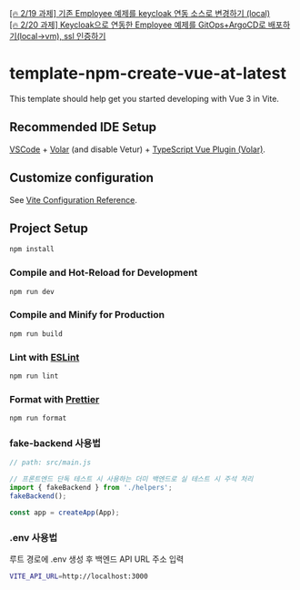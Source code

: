 [[🔥 2/19 과제] 기존 Employee 예제를 keycloak 연동 소스로 변경하기 (local)](https://www.notion.so/heewon00/240205-240228-SpringBatch-Airflow-Kafka-Redis-Keycloak-OKD-Observability-0b2b278866bf460cb6d65847c21e75fd?pvs=4#15073e822e50452b836a2bedd3d9cafb)  
[[🔥 2/20 과제] Keycloak으로 연동한 Employee 예제를 GitOps+ArgoCD로 배포하기(local→vm), ssl 인증하기](https://www.notion.so/heewon00/240205-240228-SpringBatch-Airflow-Kafka-Redis-Keycloak-OKD-Observability-0b2b278866bf460cb6d65847c21e75fd?pvs=4#8d80079487834d27b6129342fcb30214)


# template-npm-create-vue-at-latest

This template should help get you started developing with Vue 3 in Vite.

## Recommended IDE Setup

[VSCode](https://code.visualstudio.com/) + [Volar](https://marketplace.visualstudio.com/items?itemName=Vue.volar) (and disable Vetur) + [TypeScript Vue Plugin (Volar)](https://marketplace.visualstudio.com/items?itemName=Vue.vscode-typescript-vue-plugin).

## Customize configuration

See [Vite Configuration Reference](https://vitejs.dev/config/).

## Project Setup

```sh
npm install
```

### Compile and Hot-Reload for Development

```sh
npm run dev
```

### Compile and Minify for Production

```sh
npm run build
```

### Lint with [ESLint](https://eslint.org/)

```sh
npm run lint
```

### Format with [Prettier](https://prettier.io/)

```sh
npm run format
```

### fake-backend 사용법

```javascript
// path: src/main.js

// 프론트엔드 단독 테스트 시 사용하는 더미 백엔드로 실 테스트 시 주석 처리
import { fakeBackend } from './helpers';
fakeBackend();

const app = createApp(App);
```

### .env 사용법

루트 경로에 .env 생성 후 백엔드 API URL 주소 입력

```sh
VITE_API_URL=http://localhost:3000
```
